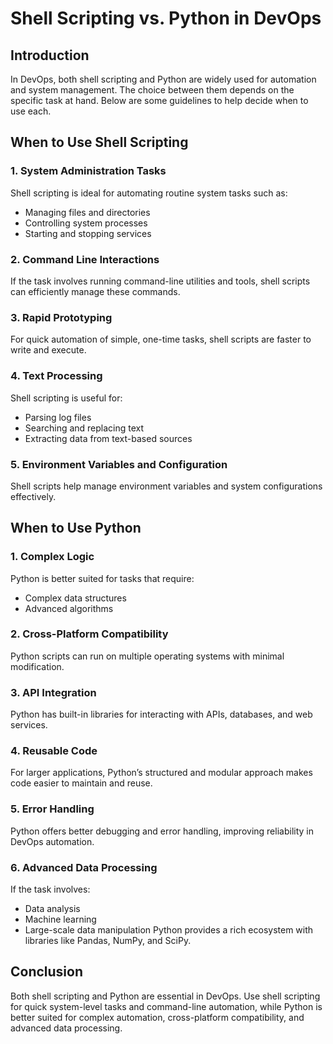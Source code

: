 # Shell Scripting vs. Python in DevOps

## Introduction
In DevOps, both shell scripting and Python are widely used for automation and system management. The choice between them depends on the specific task at hand. Below are some guidelines to help decide when to use each.

## When to Use Shell Scripting

### 1. System Administration Tasks
Shell scripting is ideal for automating routine system tasks such as:
- Managing files and directories
- Controlling system processes
- Starting and stopping services

### 2. Command Line Interactions
If the task involves running command-line utilities and tools, shell scripts can efficiently manage these commands.

### 3. Rapid Prototyping
For quick automation of simple, one-time tasks, shell scripts are faster to write and execute.

### 4. Text Processing
Shell scripting is useful for:
- Parsing log files
- Searching and replacing text
- Extracting data from text-based sources

### 5. Environment Variables and Configuration
Shell scripts help manage environment variables and system configurations effectively.

## When to Use Python

### 1. Complex Logic
Python is better suited for tasks that require:
- Complex data structures
- Advanced algorithms

### 2. Cross-Platform Compatibility
Python scripts can run on multiple operating systems with minimal modification.

### 3. API Integration
Python has built-in libraries for interacting with APIs, databases, and web services.

### 4. Reusable Code
For larger applications, Python’s structured and modular approach makes code easier to maintain and reuse.

### 5. Error Handling
Python offers better debugging and error handling, improving reliability in DevOps automation.

### 6. Advanced Data Processing
If the task involves:
- Data analysis
- Machine learning
- Large-scale data manipulation
Python provides a rich ecosystem with libraries like Pandas, NumPy, and SciPy.

## Conclusion
Both shell scripting and Python are essential in DevOps. Use shell scripting for quick system-level tasks and command-line automation, while Python is better suited for complex automation, cross-platform compatibility, and advanced data processing.
